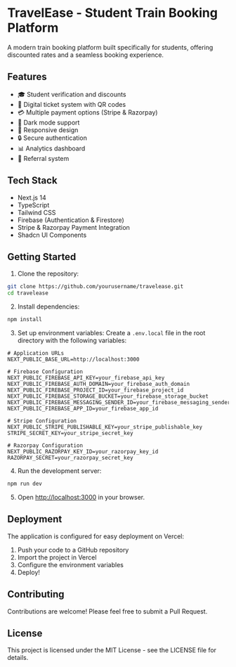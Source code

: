 # TravelEase - Student Train Booking Platform

A modern train booking platform built specifically for students, offering discounted rates and a seamless booking experience.

## Features

- 🎓 Student verification and discounts
- 🎫 Digital ticket system with QR codes
- 💳 Multiple payment options (Stripe & Razorpay)
- 🌙 Dark mode support
- 📱 Responsive design
- 🔒 Secure authentication
- 📊 Analytics dashboard
- 👥 Referral system

## Tech Stack

- Next.js 14
- TypeScript
- Tailwind CSS
- Firebase (Authentication & Firestore)
- Stripe & Razorpay Payment Integration
- Shadcn UI Components

## Getting Started

1. Clone the repository:
```bash
git clone https://github.com/yourusername/travelease.git
cd travelease
```

2. Install dependencies:
```bash
npm install
```

3. Set up environment variables:
Create a `.env.local` file in the root directory with the following variables:
```env
# Application URLs
NEXT_PUBLIC_BASE_URL=http://localhost:3000

# Firebase Configuration
NEXT_PUBLIC_FIREBASE_API_KEY=your_firebase_api_key
NEXT_PUBLIC_FIREBASE_AUTH_DOMAIN=your_firebase_auth_domain
NEXT_PUBLIC_FIREBASE_PROJECT_ID=your_firebase_project_id
NEXT_PUBLIC_FIREBASE_STORAGE_BUCKET=your_firebase_storage_bucket
NEXT_PUBLIC_FIREBASE_MESSAGING_SENDER_ID=your_firebase_messaging_sender_id
NEXT_PUBLIC_FIREBASE_APP_ID=your_firebase_app_id

# Stripe Configuration
NEXT_PUBLIC_STRIPE_PUBLISHABLE_KEY=your_stripe_publishable_key
STRIPE_SECRET_KEY=your_stripe_secret_key

# Razorpay Configuration
NEXT_PUBLIC_RAZORPAY_KEY_ID=your_razorpay_key_id
RAZORPAY_SECRET=your_razorpay_secret_key
```

4. Run the development server:
```bash
npm run dev
```

5. Open [http://localhost:3000](http://localhost:3000) in your browser.

## Deployment

The application is configured for easy deployment on Vercel:

1. Push your code to a GitHub repository
2. Import the project in Vercel
3. Configure the environment variables
4. Deploy!

## Contributing

Contributions are welcome! Please feel free to submit a Pull Request.

## License

This project is licensed under the MIT License - see the LICENSE file for details. 